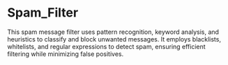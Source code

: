 # Spam_Filter
This spam message filter uses pattern recognition, keyword analysis, and heuristics to classify and block unwanted messages. It employs blacklists, whitelists, and regular expressions to detect spam, ensuring efficient filtering while minimizing false positives.
